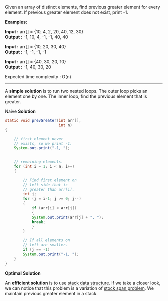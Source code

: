 
Given an array of distinct elements, find previous greater element for every element. If previous greater element does not exist, print -1.

****Examples:**** 

****Input :**** arr[] = {10, 4, 2, 20, 40, 12, 30}  
****Output :****         -1, 10, 4, -1, -1, 40, 40  
  
****Input :**** arr[] = {10, 20, 30, 40}  
****Output :****        -1, -1, -1, -1  
  
****Input :**** arr[] = {40, 30, 20, 10}  
****Output :****        -1, 40, 30, 20

Expected time complexity : O(n)

-------------------------------------------------------------------------------------------------
A ****simple solution**** is to run two nested loops. The outer loop picks an element one by one. The inner loop, find the previous element that is greater.

Naive **Solution**
```java
static void prevGreater(int arr[], 
                        int n)
{ 

    // first element never
    // exists, so we print -1.
    System.out.print("-1, ");

 
    // remaining elements.
    for (int i = 1; i < n; i++)
    {

        // Find first element on 
        // left side that is 
        // greater than arr[i].
        int j;
        for (j = i-1; j >= 0; j--) 
        {
            if (arr[i] < arr[j]) 
            {
            System.out.print(arr[j] + ", ");
            break;
            }             
        }

        // If all elements on 
        // left are smaller.
        if (j == -1)
        System.out.print("-1, ");
    }
}
```

**Optimal** **Solution**

An ****efficient solution**** is to use [stack data structure](https://www.geeksforgeeks.org/stack-data-structure/). If we take a closer look, we can notice that this problem is a variation of [stock span problem](https://www.geeksforgeeks.org/the-stock-span-problem/). We maintain previous greater element in a stack.

```

```